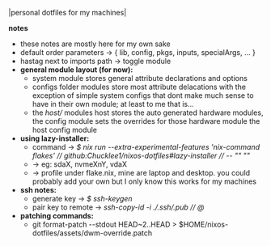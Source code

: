 |personal dotfiles for my machines|

**notes**
- these notes are mostly here for my own sake
- default order parameters -> { lib, config, pkgs, inputs, specialArgs, ... }
- hastag next to imports path -> toggle module
- **general module layout (for now):**
    - system module stores general attribute declarations and options
    - configs folder modules store most attribute delacations with the 
      exception of simple system configs that dont make much sense to
      have in their own module; at least to me that is...
    - the *host/<hostname>* modules host stores the auto generated hardware
      modules, the config module sets the overrides for those hardware 
      module the host config module 
- **using lazy-installer:**
    - command ->
      *$ nix run --extra-experimental-features 'nix-command flakes' //
      github:Chucklee1/nixos-dotfiles#lazy-installer //
      -- "<disk>" "<profile>"*
    - <disk-name> -> eg: sdaX, nvmeXnY, vdaX
    - <profile-name> -> profile under flake.nix, mine are laptop and desktop. 
      you could probably add your own but I only know this works for my machines
- **ssh notes:**
    - generate key -> *$ ssh-keygen*
    - pair key to remote -> *ssh-copy-id -i ./.ssh/<name-of-ssh-keygen-file>.pub //
      <remotename>@<remoteip>*
- **patching commands:**
    - git format-patch --stdout HEAD~2..HEAD > $HOME/nixos-dotfiles/assets/dwm-override.patch 
